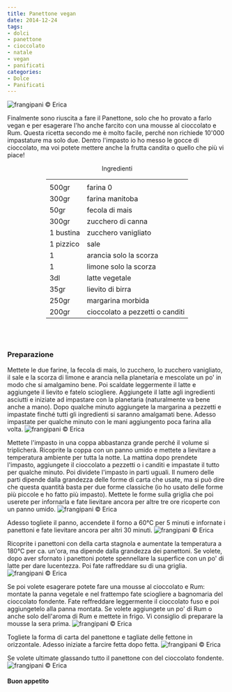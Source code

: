 ```yaml
---
title: Panettone vegan
date: 2014-12-24
tags:
- dolci
- panettone
- cioccolato
- natale
- vegan
- panificati
categories:
- Dolce
- Panificati
---
```

![](header.jpg "frangipani © Erica")

Finalmente sono riuscita a fare il Panettone, solo che ho provato a farlo vegan e per esagerare l'ho anche farcito con una mousse al cioccolato e Rum. Questa ricetta secondo me è molto facile, perché non richiede 10'000 impastature ma solo due. Dentro l'impasto io ho messo le gocce di cioccolato, ma voi potete mettere anche la frutta candita o quello che più vi piace!


<div id="wrapper" style="text-align: center">
  <div id="yourdiv" style="display: inline-block;">
    <div class="ingredients">
      <div class="ingredients-title">Ingredienti</div>
      <table>
        <tbody>
          <tr>
            <td></td>
          </tr>
            <td>500gr</td>
            <td>farina 0</td>
          </tr>
          <tr>
            <td>300gr</td>
            <td>farina manitoba</td>
          </tr>
          <tr>
            <td>50gr</td>
            <td>fecola di mais</td>
          </tr>
          <tr>
            <td>300gr</td>
            <td>zucchero di canna</td>
          </tr>
          <tr>
            <td>1 bustina</td>
            <td>zucchero vanigliato</td>
          </tr>
          <tr>
            <td>1 pizzico</td>
            <td>sale</td>
          </tr>
          <tr>
            <td>1</td>
            <td>arancia solo la scorza</td>
          </tr>
          <tr>
            <td>1</td>
            <td>limone solo la scorza</td>
          </tr>
          <tr>
            <td>3dl</td>
            <td>latte vegetale</td>
          </tr>
          <tr>
            <td>35gr</td>
            <td>lievito di birra</td>
          </tr>
          <tr>
            <td>250gr</td>
            <td>margarina morbida</td>
          </tr>
          <tr>
            <td>200gr</td>
            <td>cioccolato a pezzetti o canditi</td>
          </tr>
        </tbody>
      </table>
      <br></br>
    </div>
  </div>
</div>


<h3>
  <font color="grey">
    <i class="fa fa-cogs"></i>
  </font> Preparazione
</h3>

Mettete le due farine, la fecola di mais, lo zucchero, lo zucchero vanigliato, il sale e la scorza di limone e arancia nella planetaria e mescolate un po' in modo che si amalgamino bene. Poi scaldate leggermente il latte e aggiungete il lievito e fatelo sciogliere. Aggiungete il latte agli ingredienti asciutti e iniziate ad impastare con la planetaria (naturalmente va bene anche a mano). Dopo qualche minuto aggiungete la margarina a pezzetti e impastate finché tutti gli ingredienti si saranno amalgamati bene. Adesso impastate per qualche minuto con le mani aggiungento poca farina alla volta.
![](impasto.jpg "frangipani © Erica")

Mettete l'impasto in una coppa abbastanza grande perché il volume si triplicherà. Ricoprite la coppa con un panno umido e mettete a lievitare a temperatura ambiente per tutta la notte. La mattina dopo prendete l'impasto, aggiungete il cioccolato a pezzetti o i canditi e impastate il tutto per qualche minuto. Poi dividete l'impasto in parti uguali. Il numero delle parti dipende dalla grandezza delle forme di carta che usate, ma si può dire che questa quantità basta per due forme classiche (io ho usato delle forme più piccole e ho fatto più impasto). Mettete le forme sulla griglia che poi userete per infornarla e fate lievitare ancora per altre tre ore ricoperte con un panno umido.
![](lievitare2.jpg "frangipani © Erica")

Adesso togliete il panno, accendete il forno a 60°C per 5 minuti e infornate i panettoni e fate lievitare ancora per altri 30 minuti.
![](forno.jpg "frangipani © Erica")

Ricoprite i panettoni con della carta stagnola e aumentate la temperatura a 180°C per ca. un'ora, ma dipende dalla grandezza dei panettoni. Se volete, dopo aver sfornato i panettoni potete spennellare la superfice con un po' di latte per dare lucentezza. Poi fate raffreddare su di una griglia.
![](risultato.jpg "frangipani © Erica")

Se poi volete esagerare potete fare una mousse al cioccolato e Rum: montate la panna vegetale e nel frattempo fate sciogliere a bagnomaria del cioccolato fondente. Fate reffreddare leggermente il cioccolato fuso e poi aggiungetelo alla panna montata. Se volete aggiungete un po' di Rum o anche solo dell'aroma di Rum e mettete in frigo. Vi consiglio di preparare la mousse la sera prima.
![](mousse.jpg "frangipani © Erica")

Togliete la forma di carta del panettone e tagliate delle fettone in orizzontale. Adesso iniziate a farcire fetta dopo fetta.
![](farcire.jpg "frangipani © Erica")

Se volete ultimate glassando tutto il panettone con del cioccolato fondente.
![](farcito.jpg "frangipani © Erica")


<h4>Buon appetito
  <font color="red">
    <i class="fa fa-smile-o"></i>
  </font>
</h4>
